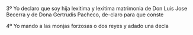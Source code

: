 3º Yo declaro que soy hija lexitima y lexitima matrimonia de Don Luis Jose Becerra y de Dona Gertrudis Pacheco, de-claro para que conste

4º Yo mando a las monjas forzosas o dos reyes y adado una decla